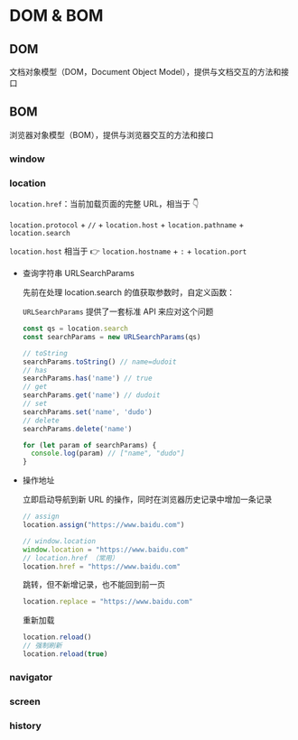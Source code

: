 # DOM & BOM

## DOM

文档对象模型（DOM，Document Object Model），提供与文档交互的方法和接口

## BOM

浏览器对象模型（BOM），提供与浏览器交互的方法和接口

### window

### location

  `location.href`：当前加载页面的完整 URL，相当于 👇

  `location.protocol` + `//` + `location.host` + `location.pathname` + `location.search`

  `location.host` 相当于 👉 `location.hostname` + `:` + `location.port`

- 查询字符串 URLSearchParams

  先前在处理 location.search 的值获取参数时，自定义函数：


  `URLSearchParams` 提供了一套标准 API 来应对这个问题

  ```JavaScript
  const qs = location.search
  const searchParams = new URLSearchParams(qs)

  // toString
  searchParams.toString() // name=dudoit
  // has
  searchParams.has('name') // true
  // get
  searchParams.get('name') // dudoit
  // set
  searchParams.set('name', 'dudo')
  // delete
  searchParams.delete('name')

  for (let param of searchParams) {
    console.log(param) // ["name", "dudo"]
  }
  ```

- 操作地址

  立即启动导航到新 URL 的操作，同时在浏览器历史记录中增加一条记录

  ```JavaScript
  // assign
  location.assign("https://www.baidu.com")

  // window.location
  window.location = "https://www.baidu.com"
  // location.href （常用）
  location.href = "https://www.baidu.com"
  ```

  跳转，但不新增记录，也不能回到前一页

  ```JavaScript
  location.replace = "https://www.baidu.com"
  ```

  重新加载

  ```JavaScript
  location.reload()
  // 强制刷新
  location.reload(true)
  ```

### navigator

### screen

### history
